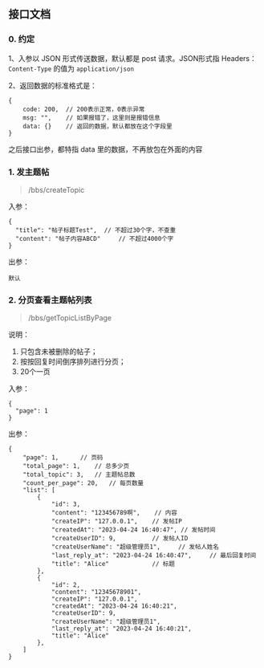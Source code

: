 ## 接口文档

### 0. 约定

1、入参以 JSON 形式传送数据，默认都是 post 请求。JSON形式指 Headers：``Content-Type`` 的值为 ``application/json``

2、返回数据的标准格式是：

```
{
    code: 200,  // 200表示正常，0表示异常
    msg: "",    // 如果报错了，这里则是报错信息
    data: {}    // 返回的数据，默认都放在这个字段里
}
```

之后接口出参，都特指 data 里的数据，不再放包在外面的内容

### 1. 发主题帖

> /bbs/createTopic

入参：

```
{
  "title": "帖子标题Test",  // 不超过30个字，不查重
  "content": "帖子内容ABCD"     // 不超过4000个字
}
```

出参：

```
默认
```

### 2. 分页查看主题帖列表

> /bbs/getTopicListByPage

说明：

1. 只包含未被删除的帖子；
2. 按按回复时间倒序排列进行分页；
3. 20个一页

入参：

```
{
  "page": 1
}
```

出参：

```
{
    "page": 1,      // 页码
    "total_page": 1,    // 总多少页
    "total_topic": 3,   // 主题帖总数
    "count_per_page": 20,   // 每页数量
    "list": [
        {
            "id": 3,
            "content": "123456789啊",    // 内容
            "createIP": "127.0.0.1",    // 发帖IP
            "createdAt": "2023-04-24 16:40:47", // 发帖时间
            "createUserID": 9,          // 发帖人ID
            "createUserName": "超级管理员1",     // 发帖人姓名
            "last_reply_at": "2023-04-24 16:40:47",     // 最后回复时间
            "title": "Alice"            // 标题
        },
        {
            "id": 2,
            "content": "12345678901",
            "createIP": "127.0.0.1",
            "createdAt": "2023-04-24 16:40:21",
            "createUserID": 9,
            "createUserName": "超级管理员1",
            "last_reply_at": "2023-04-24 16:40:21",
            "title": "Alice"
        },
    ]
}
```